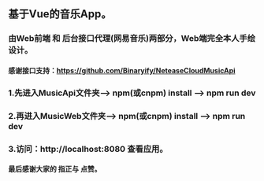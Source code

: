 ## 基于Vue的音乐App。

### 由Web前端 和 后台接口代理(网易音乐)两部分，Web端完全本人手绘设计。

#### 感谢接口支持：https://github.com/Binaryify/NeteaseCloudMusicApi

### 1.先进入MusicApi文件夹——> npm(或cnpm) install ——> npm run dev

### 2.再进入MusicWeb文件夹——> npm(或cnpm) install ——> npm run dev

### 3.访问：http://localhost:8080 查看应用。
 
#### 最后感谢大家的 指正与 点赞。

